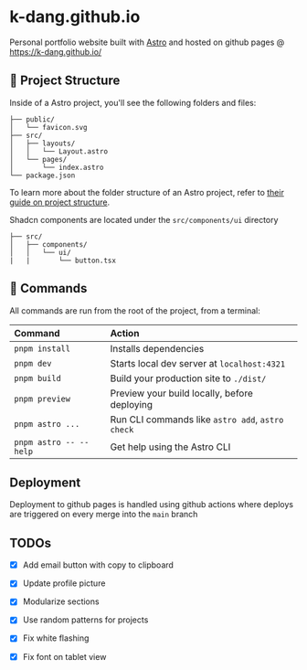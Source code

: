 # k-dang.github.io

Personal portfolio website built with [Astro](https://astro.build/) and hosted on github pages @ https://k-dang.github.io/

## 🚀 Project Structure

Inside of a Astro project, you'll see the following folders and files:

```text
├── public/
│   └── favicon.svg
├── src/
│   ├── layouts/
│   │   └── Layout.astro
│   └── pages/
│       └── index.astro
└── package.json
```

To learn more about the folder structure of an Astro project, refer to [their guide on project structure](https://docs.astro.build/en/basics/project-structure/).

Shadcn components are located under the `src/components/ui` directory

```text
├── src/
│   ├── components/
│   │   └── ui/
|   |       └── button.tsx
```

## 🧞 Commands

All commands are run from the root of the project, from a terminal:

| Command                   | Action                                           |
| :------------------------ | :----------------------------------------------- |
| `pnpm install`             | Installs dependencies                            |
| `pnpm dev`             | Starts local dev server at `localhost:4321`      |
| `pnpm build`           | Build your production site to `./dist/`          |
| `pnpm preview`         | Preview your build locally, before deploying     |
| `pnpm astro ...`       | Run CLI commands like `astro add`, `astro check` |
| `pnpm astro -- --help` | Get help using the Astro CLI                     |

## Deployment

Deployment to github pages is handled using github actions where deploys are triggered on every merge into the `main` branch

## TODOs
- [x] Add email button with copy to clipboard
- [x] Update profile picture
- [x] Modularize sections
- [x] Use random patterns for projects
- [x] Fix white flashing
- [x] Fix font on tablet view

